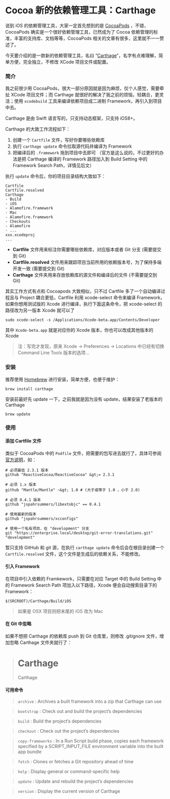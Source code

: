 # Cocoa 新的依赖管理工具：Carthage
说到 iOS 的依赖管理工具，大家一定首先想到的是 [CocoaPods](http://cocoapods.org/) ，不错，CocoaPods 确实是一个很好依赖管理工具，已然成为了 Cocoa 依赖管理的标准，丰富的支持库、文档等等，CocoaPods 相关的文章有很多，这里就不一一赘述了。

今天要介绍的是一款新的依赖管理工具，名曰 “[Carthage](https://github.com/Carthage/Carthage)”，名字有点难理解，简单方便，完全独立，不修改 XCode 项目文件或配置。

### 简介

我之前很少用 CocoaPods，很大一部分原因就是因为麻烦，仅个人感觉，需要牵扯 XCode 项目文件；而 Carthage 就很好的解决了我之前的烦恼，轻耦合，更灵活；使用 `xcodebuild` 工具来编译依赖项目成二进制 Framework，再引入到项目中去。

Carthage 是由 Swift 语言写的，只支持动态框架，只支持 iOS8+。

Carthage 的大致工作流程如下：

  1. 创建一个 `Cartfile` 文件，写好你要哪些依赖库
  2. 执行 `carthage update` 命令拉取源代码并编译为 Framework
  3. 把编译后的 `.framework` 拖到项目中去即可 （官方是这么说的，不过更好的办法是把 Carthage 编译的 Framework 路径加入到 Build Setting 中的 Framework Search Path，详情见后文）

执行 `update` 命令后，你的项目目录结构大致如下：

```
Cartfile
Cartfile.resolved
Carthage
- Build
- iOS
- Alamofire.framework
- Mac
- Alamofire.framework
- Checkouts
- Alamofire
- ...
xxx.xcodeproj
...
```


  * **Cartfile** 文件用来标注你需要哪些依赖库，对应版本或者 Git 分支 (需要提交到 Git)
  * **Cartfile.resolved** 文件用来跟踪项目当前所用的依赖版本号，为了保持多端开发一致 (需要提交到 Git)
  * **Carthage** 文件夹用来存放依赖库的源文件和编译后的文件 (不需要提交到 Git)

其实工作方式有点和 Cocoapods 大致相似，只不过 Cartfile 多了一个自动编译过程且与 Project 耦合更低，Cartfile 利用 xcode-select 命令来编译 Framework，如果你想用测试版的 Xcode 进行编译，执行下面这条命令，把 xcode-select 的路径改为另一版本 Xcode 就可以了

```
sudo xcode-select -s /Applications/Xcode-beta.app/Contents/Developer
```


其中 `Xcode-beta.app` 就是对应你的 Xcode 版本，你也可以改成其他版本的 Xcode

> 注：写完才发现，原来 Xcode -> Preferences -> Locations 中已经有切换 Command Line Tools 版本的选项… 

### 安装

推荐使用 [Homebrew](http://brew.sh/) 进行安装，简单方便，也便于维护：

```
brew install carthage
```


安装前最好先 update 一下，之前我就是因为没有 update，结果安装了老版本的 Carthage

```
brew update
```


### 使用

#### 添加 Cartfile 文件

类似于 CocoaPods 中的 `Podfile` 文件，把需要的包写进去就行了，具体可参阅[官方说明](https://github.com/Carthage/Carthage/blob/master/Documentation/Artifacts.md#cartfile)，如：

```
# 必须最低 2.3.1 版本
github "ReactiveCocoa/ReactiveCocoa" &gt;= 2.3.1

# 必须 1.x 版本
github "Mantle/Mantle" ~&gt; 1.0 # (大于或等于 1.0 ，小于 2.0)

# 必须 0.4.1 版本
github "jspahrsummers/libextobjc" == 0.4.1

# 使用最新的版本
github "jspahrsummers/xcconfigs"

# 使用一个私有项目，在 "development" 分支
git "https://enterprise.local/desktop/git-error-translations.git" "development"
```


暂只支持 GitHub 和 git 源，在执行 `carthage update` 命令后会在根目录创建一个`Cartfile.resolved` 文件，这个文件是生成后的依赖关系，不能修改。

#### 引入 Framework

在项目中引入依赖的 Framkework，只需要在对应 Target 中的 Build Setting 中的 Framework Search Path 项加入以下路径，Xcode 便会自动搜索目录下的 Framework：

```
$(SRCROOT)/Carthage/Build/iOS
```


> 如果是 OSX 项目则把末尾的 iOS 改为 Mac 

#### 在 Git 中忽略

如果不想把 Carthage 的依赖库 push 到 Git 仓库里，则修改 .gitignore 文件，增加忽略 Carthage 文件夹就行了：

> # Carthage
> 
> Carthage 

#### 可用命令

> `archive` : Archives a built framework into a zip that Carthage can use
    
> `bootstrap` : Check out and build the project’s dependencies
    
> `build` : Build the project’s dependencies
    
> `checkout` : Check out the project’s dependencies
    
> `copy-frameworks` : In a Run Script build phase, copies each framework specified by a SCRIPT\_INPUT\_FILE environment variable into the built app bundle
    
> `fetch` : Clones or fetches a Git repository ahead of time
    
> `help` : Display general or command-specific help
    
> `update` : Update and rebuild the project’s dependencies
    
> `version` : Display the current version of Carthage 



